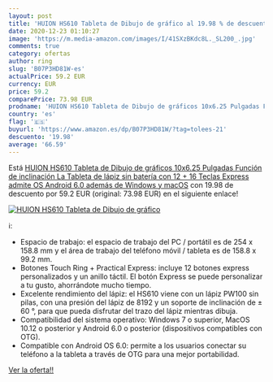 ```yaml
---
layout: post
title: 'HUION HS610 Tableta de Dibujo de gráfico al 19.98 % de descuento'
date: 2020-12-23 01:10:27
image: 'https://m.media-amazon.com/images/I/41SXzBKdc8L._SL200_.jpg'
comments: true
category: ofertas
author: ring
slug: 'B07P3HD81W-es'
actualPrice: 59.2 EUR
currency: EUR
price: 59.2
comparePrice: 73.98 EUR
prodname: 'HUION HS610 Tableta de Dibujo de gráficos 10x6.25 Pulgadas Función de inclinación La Tableta de lápiz sin batería con 12 + 16 Teclas Express admite OS Android 6.0 además de Windows y macOS'
country: 'es'
flag: '🇪🇸'
buyurl: 'https://www.amazon.es/dp/B07P3HD81W/?tag=tolees-21'
descuento: '19.98'
average: '66.59'
---
```


Está [HUION HS610 Tableta de Dibujo de gráficos 10x6.25 Pulgadas Función de inclinación La Tableta de lápiz sin batería con 12 + 16 Teclas Express admite OS Android 6.0 además de Windows y macOS](https://www.amazon.es/dp/B07P3HD81W/?tag=tolees-21) con 19.98 de descuento por 59.2 EUR (original: 73.98 EUR) en el siguiente enlace!

[![HUION HS610 Tableta de Dibujo de gráfico](https://m.media-amazon.com/images/I/41SXzBKdc8L._SL200_.jpg)](https://www.amazon.es/dp/B07P3HD81W/?tag=tolees-21)

ℹ️:

- Espacio de trabajo: el espacio de trabajo del PC / portátil es de 254 x 158.8 mm y el área de trabajo del teléfono móvil / tableta es de 158.8 x 99.2 mm.
- Botones Touch Ring + Practical Express: incluye 12 botones express personalizados y un anillo táctil. El botón Express se puede personalizar a tu gusto, ahorrándote mucho tiempo.
- Excelente rendimiento del lápiz: el HS610 viene con un lápiz PW100 sin pilas, con una presión del lápiz de 8192 y un soporte de inclinación de ± 60 °, para que pueda disfrutar del trazo del lápiz mientras dibuja.
- Compatibilidad del sistema operativo: Windows 7 o superior, MacOS 10.12 o posterior y Android 6.0 o posterior (dispositivos compatibles con OTG).
- Compatible con Android OS 6.0: permite a los usuarios conectar su teléfono a la tableta a través de OTG para una mejor portabilidad.

[Ver la oferta!!](https://www.amazon.es/dp/B07P3HD81W/?tag=tolees-21)
